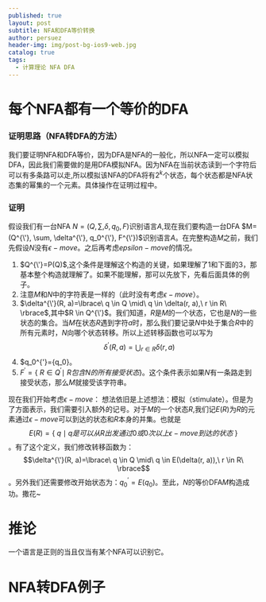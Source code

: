 ```yaml
---
published: true
layout: post
subtitle: NFA和DFA等价转换
author: persuez
header-img: img/post-bg-ios9-web.jpg
catalog: true
tags:
  - 计算理论 NFA DFA
---
```

# 每个NFA都有一个等价的DFA

### 证明思路（NFA转DFA的方法）
我们要证明NFA和DFA等价，因为DFA是NFA的一般化，所以NFA一定可以模拟DFA，因此我们需要做的是用DFA模拟NFA。因为NFA在当前状态读到一个字符后可以有多条路可以走,所以模拟该NFA的DFA将有$2^k$个状态，每个状态都是NFA状态集的幂集的一个元素。具体操作在证明过程中。

### 证明
假设我们有一台NFA $N=(Q, \sum, \delta, q_0, F)$识别语言$A$,现在我们要构造一台DFA $M=(Q^{\'}, \sum, \delta^{\'}, q_0^{\'}, F^{\'})$识别语言$A$。在完整构造$M$之前，我们先假设$N$没有$\epsilon-move$。之后再考虑$epsilon-move$的情况。

1. $Q^{\'}=P(Q)$,这个条件是理解这个构造的关键，如果理解了1和下面的3，那基本整个构造就理解了。如果不能理解，那可以先放下，先看后面具体的例子。
2. 注意$M$和$N$中的字符表是一样的（此时没有考虑$\epsilon-move$）。
3. $\delta^{\'}(R, a)=\lbrace\ q \in Q \mid\ q \in \delta(r, a),\ r \in R\ \rbrace$,其中$R \in Q^{\'}$。我们知道，$R$是$M$的一个状态，它也是$N$的一些状态的集合。当$M$在状态$R$遇到字符$a$时，那么我们要记录$N$中处于集合$R$中的所有元素时，$N$向哪个状态转移。所以上述转移函数也可以写为$$\delta^{'}(R, a)=\bigcup_{r \in R}\delta(r, a)$$
4. $q_0^{'}={q_0}。
5. $F^{'}=\lbrace\ R \in Q^{'} \mid \ R包含N的所有接受状态 \rbrace$。这个条件表示如果$N$有一条路走到接受状态，那么$M$就接受该字符串。

现在我们开始考虑$\epsilon-move$：
想法依旧是上述想法：模拟（stimulate）。但是为了方面表示，我们需要引入额外的记号。对于$M$的一个状态$R$,我们记$E(R)$为$R$的元素通过$\epsilon-move$可以到达的状态和$R$本身的并集。也就是$$E(R)=\lbrace\ q \mid q是可以从R出发通过0或0次以上\epsilon-move到达的状态\ \rbrace$$。有了这个定义，我们修改转移函数为：$$\delta^{\'}(R, a)=\lbrace\ q \in Q \mid\ q \in E(\delta(r, a)),\ r \in R\ \rbrace$$。另外我们还需要修改开始状态为：$q_0^{'}=E({q_0})$。至此，$N$的等价DFA$M$构造成功。撒花~

# 推论
一个语言是正则的当且仅当有某个NFA可以识别它。

# NFA转DFA例子

